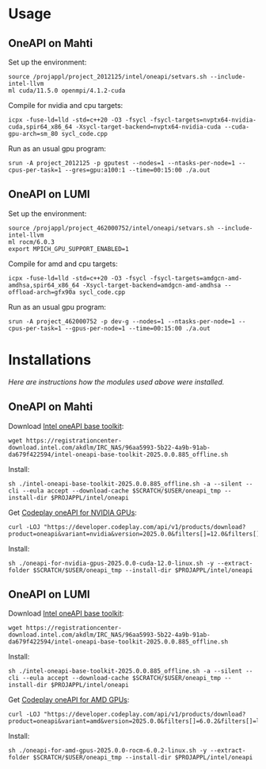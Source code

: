 # Usage

## OneAPI on Mahti

Set up the environment:

    source /projappl/project_2012125/intel/oneapi/setvars.sh --include-intel-llvm
    ml cuda/11.5.0 openmpi/4.1.2-cuda

Compile for nvidia and cpu targets:

    icpx -fuse-ld=lld -std=c++20 -O3 -fsycl -fsycl-targets=nvptx64-nvidia-cuda,spir64_x86_64 -Xsycl-target-backend=nvptx64-nvidia-cuda --cuda-gpu-arch=sm_80 sycl_code.cpp

Run as an usual gpu program:

    srun -A project_2012125 -p gputest --nodes=1 --ntasks-per-node=1 --cpus-per-task=1 --gres=gpu:a100:1 --time=00:15:00 ./a.out

## OneAPI on LUMI

Set up the environment:

    source /projappl/project_462000752/intel/oneapi/setvars.sh --include-intel-llvm
    ml rocm/6.0.3
    export MPICH_GPU_SUPPORT_ENABLED=1

Compile for amd and cpu targets:

    icpx -fuse-ld=lld -std=c++20 -O3 -fsycl -fsycl-targets=amdgcn-amd-amdhsa,spir64_x86_64 -Xsycl-target-backend=amdgcn-amd-amdhsa --offload-arch=gfx90a sycl_code.cpp

Run as an usual gpu program:

    srun -A project_462000752 -p dev-g --nodes=1 --ntasks-per-node=1 --cpus-per-task=1 --gpus-per-node=1 --time=00:15:00 ./a.out


# Installations

*Here are instructions how the modules used above were installed.*

## OneAPI on Mahti

Download [Intel oneAPI base toolkit](https://www.intel.com/content/www/us/en/developer/tools/oneapi/base-toolkit-download.html?packages=oneapi-toolkit&oneapi-toolkit-os=linux&oneapi-lin=offline):

    wget https://registrationcenter-download.intel.com/akdlm/IRC_NAS/96aa5993-5b22-4a9b-91ab-da679f422594/intel-oneapi-base-toolkit-2025.0.0.885_offline.sh

Install:

    sh ./intel-oneapi-base-toolkit-2025.0.0.885_offline.sh -a --silent --cli --eula accept --download-cache $SCRATCH/$USER/oneapi_tmp --install-dir $PROJAPPL/intel/oneapi

Get [Codeplay oneAPI for NVIDIA GPUs](https://developer.codeplay.com/products/oneapi/nvidia/2025.0.0/guides/get-started-guide-nvidia#installation):

    curl -LOJ "https://developer.codeplay.com/api/v1/products/download?product=oneapi&variant=nvidia&version=2025.0.0&filters[]=12.0&filters[]=linux"

Install:

    sh ./oneapi-for-nvidia-gpus-2025.0.0-cuda-12.0-linux.sh -y --extract-folder $SCRATCH/$USER/oneapi_tmp --install-dir $PROJAPPL/intel/oneapi

## OneAPI on LUMI

Download [Intel oneAPI base toolkit](https://www.intel.com/content/www/us/en/developer/tools/oneapi/base-toolkit-download.html?packages=oneapi-toolkit&oneapi-toolkit-os=linux&oneapi-lin=offline):

    wget https://registrationcenter-download.intel.com/akdlm/IRC_NAS/96aa5993-5b22-4a9b-91ab-da679f422594/intel-oneapi-base-toolkit-2025.0.0.885_offline.sh

Install:

    sh ./intel-oneapi-base-toolkit-2025.0.0.885_offline.sh -a --silent --cli --eula accept --download-cache $SCRATCH/$USER/oneapi_tmp --install-dir $PROJAPPL/intel/oneapi

Get [Codeplay oneAPI for AMD GPUs](https://developer.codeplay.com/products/oneapi/amd/2025.0.0/guides/get-started-guide-amd#installation):

    curl -LOJ "https://developer.codeplay.com/api/v1/products/download?product=oneapi&variant=amd&version=2025.0.0&filters[]=6.0.2&filters[]=linux"

Install:

    sh ./oneapi-for-amd-gpus-2025.0.0-rocm-6.0.2-linux.sh -y --extract-folder $SCRATCH/$USER/oneapi_tmp --install-dir $PROJAPPL/intel/oneapi


